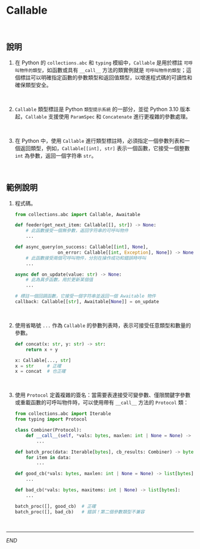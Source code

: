 # Callable

<br>

## 說明

1. 在 Python 的 `collections.abc` 和 `typing` 模組中，`Callable` 是用於標註 `可呼叫物件的類型`，如函數或具有 `__call__` 方法的類實例就是 `可呼叫物件的類型`；這個標註可以明確指定函數的參數類型和返回值類型，以增進程式碼的可讀性和確保類型安全。

<br>

2. `Callable` 類型標註是 Python `類型提示系統` 的一部分，並從 Python 3.10 版本起，`Callable` 支援使用 `ParamSpec` 和 `Concatenate` 進行更複雜的參數處理。

<br>

3. 在 Python 中，使用 `Callable` 進行類型標註時，必須指定一個參數列表和一個返回類型，例如，`Callable[[int], str]` 表示一個函數，它接受一個整數 `int` 為參數，返回一個字符串 `str`。

<br>

## 範例說明

1. 程式碼。

    ```python
    from collections.abc import Callable, Awaitable

    def feeder(get_next_item: Callable[[], str]) -> None:
        # 此函數接受一個無參數，返回字符串的可呼叫物件
        ...

    def async_query(on_success: Callable[[int], None],
                    on_error: Callable[[int, Exception], None]) -> None:
        # 此函數接受兩個可呼叫物件，分別在操作成功和錯誤時呼叫
        ...

    async def on_update(value: str) -> None:
        # 此為異步函數，用於更新某個值
        ...

    # 標註一個回調函數，它接受一個字符串並返回一個 Awaitable 物件
    callback: Callable[[str], Awaitable[None]] = on_update
    ```

<br>

2. 使用省略號 `...` 作為 `Callable` 的參數列表時，表示可接受任意類型和數量的參數。

    ```python
    def concat(x: str, y: str) -> str:
        return x + y

    x: Callable[..., str]
    x = str     # 正確
    x = concat  # 也正確
    ```

<br>

3. 使用 `Protocol` 定義複雜的簽名：當需要表達接受可變參數、僅限關鍵字參數或重載函數的可呼叫物件時，可以使用帶有 `__call__` 方法的 `Protocol` 類：

    ```python
    from collections.abc import Iterable
    from typing import Protocol

    class Combiner(Protocol):
        def __call__(self, *vals: bytes, maxlen: int | None = None) -> list[bytes]:
            ...

    def batch_proc(data: Iterable[bytes], cb_results: Combiner) -> bytes:
        for item in data:
            ...

    def good_cb(*vals: bytes, maxlen: int | None = None) -> list[bytes]:
        ...

    def bad_cb(*vals: bytes, maxitems: int | None) -> list[bytes]:
        ...

    batch_proc([], good_cb)  # 正確
    batch_proc([], bad_cb)   # 錯誤！第二個參數類型不兼容
    ```

<br>

___

_END_